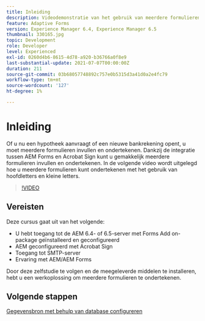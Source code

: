 ```yaml
---
title: Inleiding
description: Videodemonstratie van het gebruik van meerdere formulieren ondertekenen
feature: Adaptive Forms
version: Experience Manager 6.4, Experience Manager 6.5
thumbnail: 330165.jpg
topic: Development
role: Developer
level: Experienced
exl-id: 0260d4b6-8615-4d78-a920-b36766a0f8e9
last-substantial-update: 2021-07-07T00:00:00Z
duration: 211
source-git-commit: 03b68057748892c757e0b5315d3a41d0a2e4fc79
workflow-type: tm+mt
source-wordcount: '127'
ht-degree: 1%

---
```


# Inleiding

Of u nu een hypotheek aanvraagt of een nieuwe bankrekening opent, u moet meerdere formulieren invullen en ondertekenen. Dankzij de integratie tussen AEM Forms en Acrobat Sign kunt u gemakkelijk meerdere formulieren invullen en ondertekenen.
In de volgende video wordt uitgelegd hoe u meerdere formulieren kunt ondertekenen met het gebruik van hoofdletters en kleine letters.

>[!VIDEO](https://video.tv.adobe.com/v/3444974?quality=12&learn=on&captions=dut)

## Vereisten

Deze cursus gaat uit van het volgende:

* U hebt toegang tot de AEM 6.4- of 6.5-server met Forms Add on-package geïnstalleerd en geconfigureerd
* AEM geconfigureerd met Acrobat Sign
* Toegang tot SMTP-server
* Ervaring met AEM/AEM Forms

Door deze zelfstudie te volgen en de meegeleverde middelen te installeren, hebt u een werkoplossing om meerdere formulieren te ondertekenen.

## Volgende stappen

[Gegevensbron met behulp van database configureren](./configure-data-source.md)
